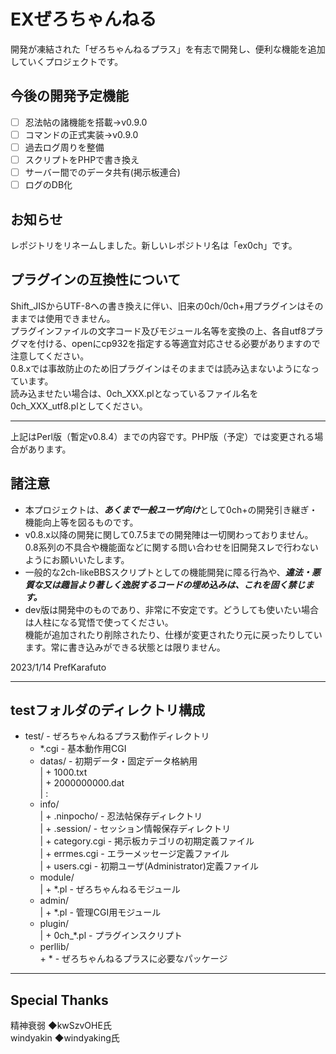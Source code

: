# EXぜろちゃんねる
開発が凍結された「ぜろちゃんねるプラス」を有志で開発し、便利な機能を追加していくプロジェクトです。  
  
## 今後の開発予定機能   
- [ ] 忍法帖の諸機能を搭載→v0.9.0  
- [ ] コマンドの正式実装→v0.9.0
- [ ] 過去ログ周りを整備  
- [ ] スクリプトをPHPで書き換え
- [ ] サーバー間でのデータ共有(掲示板連合)
- [ ] ログのDB化
## お知らせ  
レポジトリをリネームしました。新しいレポジトリ名は「ex0ch」です。
## プラグインの互換性について  
Shift_JISからUTF-8への書き換えに伴い、旧来の0ch/0ch+用プラグインはそのままでは使用できません。  
プラグインファイルの文字コード及びモジュール名等を変換の上、各自utf8プラグマを付ける、openにcp932を指定する等適宜対応させる必要がありますので注意してください。  
0.8.xでは事故防止のため旧プラグインはそのままでは読み込まないようになっています。  
読み込ませたい場合は、0ch_XXX.plとなっているファイル名を0ch_XXX_utf8.plとしてください。 
 <hr>
 上記はPerl版（暫定v0.8.4）までの内容です。PHP版（予定）では変更される場合があります。
  
## 諸注意  
 + 本プロジェクトは、***あくまで一般ユーザ向け***として0ch+の開発引き継ぎ・機能向上等を図るものです。  
 + v0.8.x以降の開発に関して0.7.5までの開発陣は一切関わっておりません。0.8系列の不具合や機能面などに関する問い合わせを旧開発スレで行わないようにお願いいたします。  
 + 一般的な2ch-likeBBSスクリプトとしての機能開発に障る行為や、***違法・悪質な又は趣旨より著しく逸脱するコードの埋め込みは、これを固く禁じます。***
 + dev版は開発中のものであり、非常に不安定です。どうしても使いたい場合は人柱になる覚悟で使ってください。  
機能が追加されたり削除されたり、仕様が変更されたり元に戻ったりしています。常に書き込みができる状態とは限りません。
  
2023/1/14 PrefKarafuto  

------------
## testフォルダのディレクトリ構成
 + test/                      - ぜろちゃんねるプラス動作ディレクトリ  
    + *.cgi                   - 基本動作用CGI  
    + datas/                  - 初期データ・固定データ格納用  
    |  + 1000.txt  
    |  + 2000000000.dat  
    |  :  
    + info/  
    |  + .ninpocho/           - 忍法帖保存ディレクトリ  
    |  + .session/            - セッション情報保存ディレクトリ  
    |  + category.cgi         - 掲示板カテゴリの初期定義ファイル  
    |  + errmes.cgi           - エラーメッセージ定義ファイル  
    |  + users.cgi            - 初期ユーザ(Administrator)定義ファイル  
    + module/  
    |  + *.pl                 - ぜろちゃんねるモジュール  
    + admin/  
    |  + *.pl                 - 管理CGI用モジュール  
    + plugin/  
    |  + 0ch_*.pl             - プラグインスクリプト  
    + perllib/  
       \+ \*                    - ぜろちゃんねるプラスに必要なパッケージ  
         
------------
## Special Thanks  
精神衰弱 ◆kwSzvOHE氏  
windyakin ◆windyaking氏
